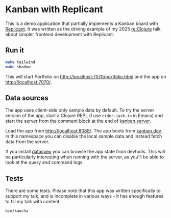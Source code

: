 # Kanban with Replicant

This is a demo application that partially implements a Kanban board with
[Replicant](https://replicant.fun). It was written as the driving example of my
2025 [re:Clojure](https://www.reclojure.org) talk about simpler frontend
development with Replicant.

## Run it

```sh
make tailwind
make shadow
```

This will start Portfolio on
[http://localhost:7070/portfolio.html](http://localhost:7070/portfolio.html)
and the app on [http://localhost:7070/](http://localhost:7070/).

## Data sources

The app uses client-side only sample data by default. To try the server version
of the app, start a Clojure REPL (I use `cider-jack-in` in Emacs) and start the
server from the comment block at the end of
[kanban.server](src/kanban/server.clj).

Load the app from [http://localhost:8088/](http://localhost:8088/). The app
boots from [kanban.dev](dev/kanban/dev.cljs). In this namespace you can disable
the local sample data and instead fetch data from the server.

If you install [dataspex](https://github.com/cjohansen/dataspex) you can browse
the app state from devtools. This will be particularly interesting when running
with the server, as you'll be able to look at the query and command logs.

## Tests

There are some tests. Please note that this app was written specifically to
support my talk, and is incomplete in various ways - it has enough features to
fill my talk with content.

```sh
bin/kaocha
```
